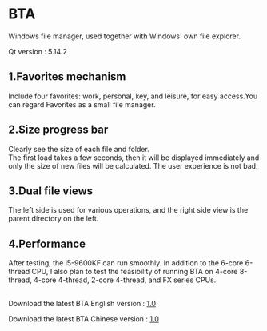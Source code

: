 # BTA
Windows file manager, used together with Windows' own file explorer.

Qt version : 5.14.2

## 1.Favorites mechanism
Include four favorites: work, personal, key, and leisure, for easy access.You can regard Favorites as a small file manager.

## 2.Size progress bar
Clearly see the size of each file and folder.<br/>
The first load takes a few seconds, then it will be displayed immediately and only the size of new files will be calculated. The user experience is not bad.

## 3.Dual file views
The left side is used for various operations, and the right side view is the parent directory on the left.

## 4.Performance
After testing, the i5-9600KF can run smoothly. 
In addition to the 6-core 6-thread CPU, I also plan to test the feasibility of running BTA on 4-core 8-thread, 4-core 4-thread, 2-core 4-thread, and FX series CPUs.

## 

Download the latest BTA English version : [1.0](https://github.com/zz137yd/BTA/releases/tag/E-1.0)

Download the latest BTA Chinese version : [1.0](https://github.com/zz137yd/BTA/releases/tag/C-1.0)

